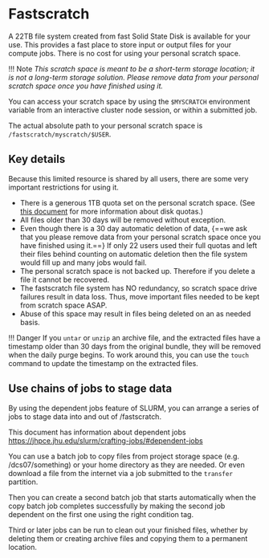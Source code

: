 # Fastscratch

A 22TB file system created from fast Solid State Disk is available for your use. This provides a fast place to store input or output files for your compute jobs. There is no cost for using your personal scratch space.

!!! Note
    *This scratch space is meant to be a short-term storage location; it is not a long-term storage solution. Please remove data from your personal scratch space once you have finished using it.*

You can access your scratch space by using the `$MYSCRATCH` environment variable from an interactive cluster node session, or within a submitted job.

The actual absolute path to your personal scratch space is `/fastscratch/myscratch/$USER`.

## Key details

Because this limited resource is shared by all users, there are some very important restrictions for using it.

+ There is a generous 1TB quota set on the personal scratch space. (See [this document](quotas.md) for more information about disk quotas.)
+ All files older than 30 days will be removed without exception.  
+ Even though there is a 30 day automatic deletion of data, {==we ask that you please remove data from your personal scratch space once you have finished using it.==} If only 22 users used their full quotas and left their files behind counting on automatic deletion then the file system would fill up and many jobs would fail.
+ The personal scratch space is not backed up. Therefore if you delete a file it cannot be recovered.
+ The fastscratch file system has NO redundancy, so scratch space drive failures result in data loss. Thus, move important files needed to be kept from scratch space ASAP.
+ Abuse of this space may result in files being deleted on an as needed basis.

!!! Danger
    If you `untar` or `unzip` an archive file, and the extracted files have a timestamp older than 30 days from the original bundle, they will be removed when the daily purge begins. To work around this, you can use the `touch` command to update the timestamp on the extracted files.
    
## Use chains of jobs to stage data

By using the dependent jobs feature of SLURM, you can arrange a series of jobs to stage data into and out of /fastscratch.

This document has information about dependent jobs https://jhpce.jhu.edu/slurm/crafting-jobs/#dependent-jobs

You can use a batch job to copy files from project storage space (e.g. /dcs07/something) or your home directory as they are needed. Or even download a file from the internet via a job submitted to the `transfer` partition.
 
Then you can create a second batch job that starts automatically when the copy batch job completes successfully by making the second job dependent on the first one using the right condition tag.

Third or later jobs can be run to clean out your finished files, whether by deleting them or creating archive files and copying them to a permanent location.

